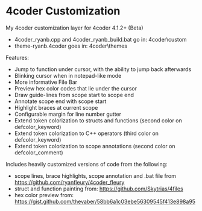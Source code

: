 # 4coder Customization
My 4coder customization layer for 4coder 4.1.2+ (Beta)

* 4coder_ryanb.cpp and 4coder_ryanb_build.bat go in: 4coder\custom
* theme-ryanb.4coder goes in: 4coder\themes

Features:
* Jump to function under cursor, with the ability to jump back afterwards
* Blinking cursor when in notepad-like mode
* More informative File Bar
* Preview hex color codes that lie under the cursor
* Draw guide-lines from scope start to scope end
* Annotate scope end with scope start
* Highlight braces at current scope
* Configurable margin for line number gutter
* Extend token colorization to structs and functions (second color on defcolor_keyword)
* Extend token colorization to C++ operators (third color on defcolor_keyword)
* Extend token colorization to scope annotations (second color on defcolor_comment)

Includes heavily customized versions of code from the following:
* scope lines, brace highlights, scope annotation and .bat file from https://github.com/ryanfleury/4coder_fleury
* struct and function painting from: https://github.com/Skytrias/4files
* hex color preview from: https://gist.github.com/thevaber/58bb6a1c03ebe56309545f413e898a95
